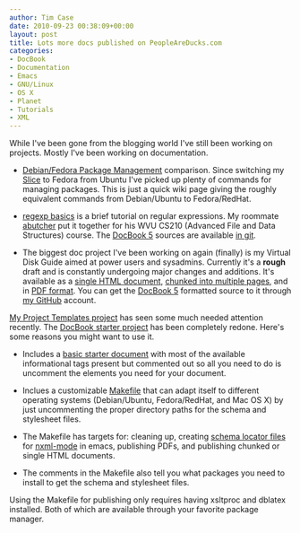 ```yaml
---
author: Tim Case
date: 2010-09-23 00:38:09+00:00
layout: post
title: Lots more docs published on PeopleAreDucks.com
categories:
- DocBook
- Documentation
- Emacs
- GNU/Linux
- OS X
- Planet
- Tutorials
- XML
---
```


While I've been gone from the blogging world I've still been working on projects. Mostly I've been working on documentation.




	
  * [Debian/Fedora Package Management](http://wiki.peopleareducks.com/FedoraPackageManagement) comparison. Since switching my [Slice](https://manage.slicehost.com/customers/new?referrer=8f0b1ecda01d4deda9c14f470d8d6c3b) to Fedora from Ubuntu I've picked up plenty of commands for managing packages. This is just a quick wiki page giving the roughly equivalent commands from Debian/Ubuntu to Fedora/RedHat.

	
  * [regexp basics](http://peopleareducks.com/docs/regexp-basics/output/) is a brief tutorial on regular expressions. My roommate [abutcher](http://afrolegs.com) put it together for his WVU CS210 (Advanced File and Data Structures) course. The [DocBook 5](http://www.docbook.org) sources are available [in git](http://git.peopleareducks.com/docs/regexp-basics.git).

	
  * The biggest doc project I've been working on again (finally) is my Virtual Disk Guide aimed at power users and sysadmins. Currently it's a **rough** draft and is constantly undergoing major changes and additions. It's available as a [single HTML document](http://peopleareducks.com/docs/vdg/output/Virtual-Disk-Operations.html), [chunked into multiple pages](http://peopleareducks.com/docs/vdg/html/), and in [PDF format](http://peopleareducks.com/docs/vdg/output/Virtual-Disk-Operations.pdf). You can get the [DocBook 5](http://www.docbook.org) formatted source to it through [my GitHub](http://github.com/tbielawa/Virtual-Disk-Guide) account.



[My Project Templates project](http://github.com/tbielawa/Project-Templates) has seen some much needed attention recently. The [DocBook starter project](http://github.com/tbielawa/Project-Templates/tree/master/DocBook/) has been completely redone. Here's some reasons you might want to use it.



	
  * Includes a [basic starter document](http://github.com/tbielawa/Project-Templates/blob/master/DocBook/index.xml) with most of the available informational tags present but commented out so all you need to do is uncomment the elements you need for your document.

	
  * Inclues a customizable [Makefile](http://github.com/tbielawa/Project-Templates/blob/master/DocBook/Makefile) that can adapt itself to different operating systems (Debian/Ubuntu, Fedora/RedHat, and Mac OS X) by just uncommenting the proper directory paths for the schema and stylesheet files.

	
  * The Makefile has targets for: cleaning up, creating [schema locator files](http://github.com/tbielawa/Project-Templates/blob/master/DocBook/.schemas.xml) for [nxml-mode](http://www.thaiopensource.com/nxml-mode/) in emacs, publishing PDFs, and publishing chunked or single HTML documents.

	
  * The comments in the Makefile also tell you what packages you need to install to get the schema and stylesheet files.



Using the Makefile for publishing only requires having xsltproc and dblatex installed. Both of which are available through your favorite package manager.
